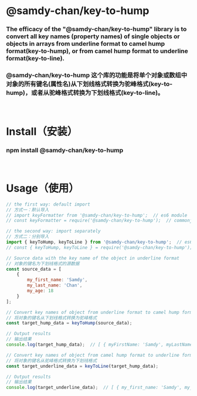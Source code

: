 # @samdy-chan/key-to-hump 
### The efficacy of the "@samdy-chan/key-to-hump" library is to convert all key names (property names) of single objects or objects in arrays from underline format to camel hump format(key-to-hump), or from camel hump format to underline format(key-to-line).

### @samdy-chan/key-to-hump 这个库的功能是将单个对象或数组中对象的所有键名(属性名)从下划线格式转换为驼峰格式(key-to-hump)，或者从驼峰格式转换为下划线格式(key-to-line)。
<br/>

# Install（安装）
### npm install @samdy-chan/key-to-hump
<br/>

# Usage（使用）
```javascript
// the first way: default import
// 方式一：默认导入
// import keyFormatter from '@samdy-chan/key-to-hump';  // es6 module
// const keyFormatter = require('@samdy-chan/key-to-hump');  // commonjs

// the second way: import separately
// 方式二：分别导入
import { keyToHump, keyToLine } from '@samdy-chan/key-to-hump';  // es6 module
// const { keyToHump, keyToLine } = require('@samdy-chan/key-to-hump');  // commonjs

// Source data with the key name of the object in underline format
// 对象的键名为下划线格式的源数据
const source_data = [
    {
        my_first_name: 'Samdy',
        my_last_name: 'Chan',
        my_age: 18
    }
];

// Convert key names of object from underline format to camel hump format
// 将对象的键名从下划线格式转换为驼峰格式
const target_hump_data = keyToHump(source_data);

// Output results
// 输出结果
console.log(target_hump_data);  // [ { myFirstName: 'Samdy', myLastName: 'Chan', myAge: 18 } ]

// Convert key names of object from camel hump format to underline format
// 将对象的键名从驼峰格式转换为下划线格式
const target_underline_data = keyToLine(target_hump_data);

// Output results
// 输出结果
console.log(target_underline_data);  // [ { my_first_name: 'Samdy', my_last_name: 'Chan', my_age: 18 } ]
```